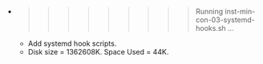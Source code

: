 * >>>>>>>>> Running inst-min-con-03-systemd-hooks.sh ...
  * Add systemd hook scripts.
  * Disk size = 1362608K. Space Used = 44K.
